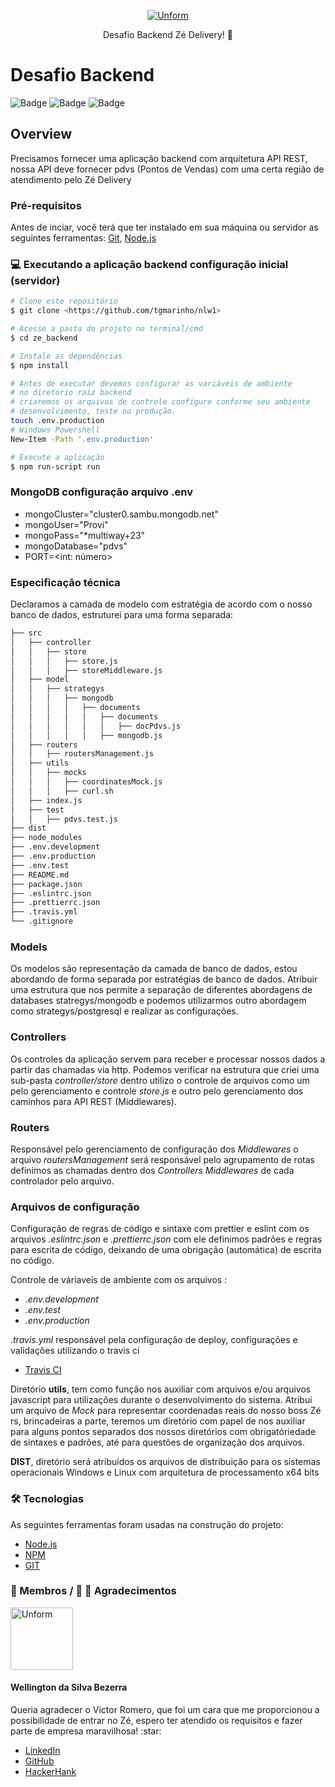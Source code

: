 
<p align="center">
  <a href="https://unform.dev">
    <img src="http://catalisi.com.br/wp-content/uploads/2020/10/catalisi-cerveja-ze-delivery-expansao-ambev-brasil.jpg" alt="Unform" />
  </a>
</p>

<p align="center">Desafio Backend Zé Delivery! 🚀</p>



# Desafio Backend
![Badge](https://img.shields.io/static/v1?label=License&message=MIT&color=green&style=plastic)
![Badge](https://img.shields.io/static/v1?label=Node&message=14&color=yellow&style=plastic)
![Badge](https://img.shields.io/static/v1?label=Mongodb&message=LTS&color=greenw&style=plastic)

## Overview
Precisamos fornecer uma aplicação backend com arquitetura API REST, nossa API deve fornecer pdvs (Pontos de Vendas) com uma certa região de atendimento pelo Zé Delivery


### Pré-requisitos

Antes de inciar, você terá que ter instalado em sua máquina ou servidor as seguintes ferramentas:
[Git](https://git-scm.com), [Node.js](https://nodejs.org/en/)

### :computer: Executando a aplicação backend configuração inicial (servidor)

```bash
# Clone este repositório
$ git clone <https://github.com/tgmarinho/nlw1>

# Acesse a pasta do projeto no terminal/cmd
$ cd ze_backend

# Instale as dependências
$ npm install

# Antes de executar devemos configurar as variáveis de ambiente
# no diretorio raiz backend
# criaremos os arquivos de controle configure conforme seu ambiente
# desenvolvimento, teste ou produção.
touch .env.production
# Windows Powershell
New-Item -Path '.env.production'

# Execute a aplicação
$ npm run-script run
```

### MongoDB configuração arquivo .env

* mongoCluster="cluster0.sambu.mongodb.net"
* mongoUser="Provi"
* mongoPass="*multiway+23"
* mongoDatabase="pdvs"
* PORT=<int: número>

### Especificação técnica

<p> Declaramos a camada de modelo com estratégia de acordo com o nosso banco de dados, estruturei para uma forma separada:

```bash
├── src
│   ├── controller
│   │   ├── store
│   │   │   ├── store.js
│   │   │   ├── storeMiddleware.js
│   ├── model
│   │   ├── strategys
│   │   │   ├── mongodb
│   │   │   │   ├── documents
│   │   │   │   │   ├── documents
│   │   │   │   │   │   ├── docPdvs.js
│   │   │   │   │   ├── mongodb.js
│   ├── routers
│   │   ├── routersManagement.js
│   ├── utils
│   │   ├── mocks
│   │   │   ├── coordinatesMock.js
│   │   │   ├── curl.sh
│   ├── index.js
│   ├── test
│   │   ├── pdvs.test.js
├── dist
├── node_modules
├── .env.development
├── .env.production
├── .env.test
├── README.md
├── package.json
├── .eslintrc.json
├── .prettierrc.json
├── .travis.yml
└── .gitignore
```

### Models
<p> Os modelos são representação da camada de banco de dados, estou abordando de forma separada por estratégias de banco de dados.
Atribuir uma estrutura que nos permite a separação de diferentes abordagens de databases statregys/mongodb e podemos utilizarmos outro abordagem
como strategys/postgresql e realizar as configurações.
</p>

### Controllers
<p> Os controles da aplicação servem para receber e processar nossos dados a partir das chamadas via http. Podemos verificar na estrutura que 
  criei uma sub-pasta <i>controller/store</i> dentro utilizo o controle de arquivos como um pelo gerenciamento e controle <i>store.js</i> e outro
  pelo gerenciamento dos caminhos para API REST (Middlewares).
</p>

### Routers
<p>
  Responsável pelo gerenciamento de configuração dos <i>Middlewares</i> o arquivo <i>routersManagement</i> será responsável pelo agrupamento de rotas
  definimos as chamadas dentro dos <i>Controllers Middlewares</i> de cada controlador pelo arquivo.
</p>


### Arquivos de configuração

<p> Configuração de regras de código e sintaxe com prettier e eslint com os arquivos <i>.eslintrc.json</i> e <i>.prettierrc.json</i> com ele definimos padrões e regras para escrita de código, deixando de uma obrigação (automática) de escrita no código.</p>

<p> Controle de váriaveis de ambiente com os arquivos :</p>

- <i>.env.development</i>
- <i>.env.test</i>
- <i>.env.production</i>  

<p> <i>.travis.yml</i> responsável pela configuração de deploy, configurações e validações utilizando o travis ci</p>

- [Travis CI](https://travis-ci.org)

<p> Diretório <b>utils</b>, tem como função nos auxiliar com arquivos e/ou arquivos javascript para utilizações durante o desenvolvimento do sistema.
  Atribui um arquivo de <i>Mock</i> para representar coordenadas reais do nosso boss Zé rs, brincadeiras a parte, teremos um diretório com papel de nos auxiliar para alguns pontos separados dos nossos diretórios com obrigatóriedade de sintaxes e padrões, até para questões de organização dos arquivos. 
</p>

<p> <b>DIST</b>, diretório será atribuídos os arquivos de distribuição para os sistemas operacionais Windows e Linux com arquitetura de processamento x64 bits </p>  

### 🛠 Tecnologias

As seguintes ferramentas foram usadas na construção do projeto:

- [Node.js](https://nodejs.org/en/)
- [NPM](https://www.npmjs.com/get-npm)
- [GIT](https://git-scm.com/book/en/v2/Getting-Started-Installing-Git)

### :gem: Membros / :punch: :pray: Agradecimentos

<p align="rigth">
  <a href="https://www.linkedin.com/in/wellington-bezerra-dev/">
    <img src="https://avatars.githubusercontent.com/u/37592985?s=100" width="100" height="100" alt="Unform" />
  </a>
</p>

#### Wellington da Silva Bezerra

<p>
  Queria agradecer o Victor Romero, que foi um cara que me proporcionou a possibilidade de entrar no Zé,
  espero ter atendido os requisitos e fazer parte de empresa maravilhosa! :star:
</p>

- [LinkedIn](https://www.linkedin.com/in/wellington-bezerra-dev/)
- [GitHub](https://github.com/wsbdeveloper)
- [HackerHank](https://www.hackerrank.com/wellingtons_bez1)
